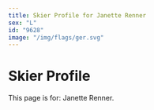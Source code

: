 ```yaml
---
title: Skier Profile for Janette Renner
sex: "L"
id: "9628"
image: "/img/flags/ger.svg" 
---
```


# Skier Profile

This page is for: Janette Renner.
    